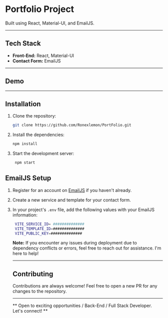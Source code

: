  # Portfolio Project

Built using React, Material-UI, and EmailJS.

---
## Tech Stack

- **Front-End:** React, Material-UI
- **Contact Form:** EmailJS

---
## Demo











---
## Installation

1. Clone the repository:

   ```bash
   git clone https://github.com/Ronexlemon/PortFolio.git
   
    ```
2. Install the dependencies:

   ```bash
   npm install
   ```
3. Start the development server:

   ```bash
    npm start
    ```
## EmailJS Setup
    
1. Register for an account on [EmailJS](https://www.emailjs.com/) if you haven't already.
2. Create a new service and template for your contact form.
3. In your project's `.env` file, add the following values with your EmailJS information:

    ```bash
     VITE_SERVICE_ID= ##############
     VITE_TEMPLATE_ID=##############
     VITE_PUBLIC_KEY=##############

    ```




    **Note:** If you encounter any issues during deployment due to dependency conflicts or errors, feel free to reach out for assistance. I'm here to help!

     ---
     ## Contributing

    Contributions are always welcome! Feel free to open a new PR for any changes to the repository. 

     ---
    ** Open to exciting opportunities / Back-End / Full Stack Developer. Let's connect! **
      
    
